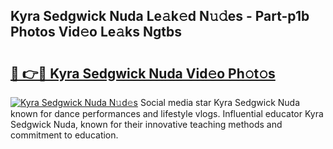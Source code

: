 ## Kyra Sedgwick Nuda Le𝚊k𝚎d N𝚞𝚍es - Part-p1b Photos Vid𝚎o Le𝚊ks Ngtbs

# <h2><a href="http://fbce7v.evod.top/?m=Kyra+Sedgwick+Nuda">🔗 👉🔴 Kyra Sedgwick Nuda Vid𝚎o Ph𝚘t𝚘s</a></h2>

[![Kyra Sedgwick Nuda N𝚞d𝚎s](https://i.imgur.com/8V9OHl7.gif)](http://fbce7v.evod.top/?m=Kyra+Sedgwick+Nuda)
Social media star Kyra Sedgwick Nuda known for dance performances and lifestyle vlogs. Influential educator Kyra Sedgwick Nuda, known for their innovative teaching methods and commitment to education. 
